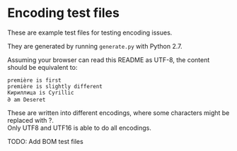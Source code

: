 Encoding test files
===================

These are example test files for testing encoding issues.

They are generated by running `generate.py` with Python 2.7.

Assuming your browser can read this README as UTF-8, the content should be equivalent to:

```
première is first
première is slightly different
Кириллица is Cyrillic
𐐀 am Deseret
```

These are written into different encodings, where some characters might be replaced with ?.  
Only UTF8 and UTF16 is able to do all encodings.


TODO: Add BOM test files
